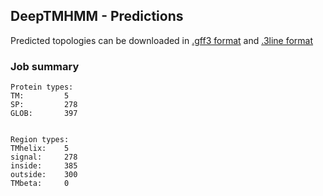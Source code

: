 ## DeepTMHMM - Predictions
Predicted topologies can be downloaded in [.gff3 format](TMRs.gff3) and [.3line format](predicted_topologies.3line)
### Job summary
```
Protein types:
TM:			5
SP:			278
GLOB:		397


Region types:
TMhelix:	5
signal:		278
inside:		385
outside:	300
TMbeta:		0
```
